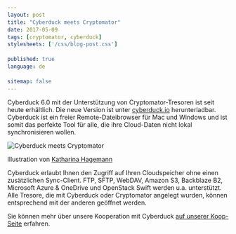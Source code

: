 ```yaml
---
layout: post
title: "Cyberduck meets Cryptomator"
date: 2017-05-09
tags: [cryptomator, cyberduck]
stylesheets: ['/css/blog-post.css']

published: true
language: de

sitemap: false
---
```

Cyberduck 6.0 mit der Unterstützung von Cryptomator-Tresoren ist seit heute erhältlich. Die neue Version ist unter <a href="https://cyberduck.io/" target="_blank">cyberduck.io</a> herunterladbar. Cyberduck ist ein freier Remote-Dateibrowser für Mac und Windows und ist somit das perfekte Tool für alle, die ihre Cloud-Daten nicht lokal synchronisieren wollen.

<p class="banner"><img class="img-responsive img-rounded" src="/img/coop/cyberduck-banner.jpg" srcset="/img/coop/cyberduck-banner.jpg 1x, /img/coop/cyberduck-banner@2x.jpg 2x" alt="Cyberduck meets Cryptomator"/></p>
<p class="caption">Illustration von <a href="http://ktoons.org/" target="_blank">Katharina Hagemann</a></p>

Cyberduck erlaubt Ihnen den Zugriff auf Ihren Cloudspeicher ohne einen zusätzlichen Sync-Client. FTP, SFTP, WebDAV, Amazon S3, Backblaze B2, Microsoft Azure & OneDrive und OpenStack Swift werden u.a. unterstützt. Alle Tresore, die mit Cyberduck oder Cryptomator angelegt wurden, können entsprechend mit der anderen geöffnet werden.

Sie können mehr über unsere Kooperation mit Cyberduck <a href="https://cryptomator.org/coop/cyberduck_de.html" target="_blank">auf unserer Koop-Seite</a> erfahren.
